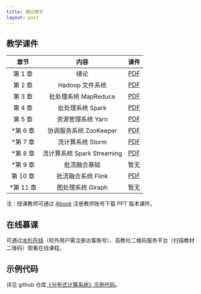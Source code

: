 ```yaml
---
title: 理论教学
layout: post
---
```


## 教学课件

|   章节    |            内容            |                             课件                             |
| :-------: | :------------------------: | :----------------------------------------------------------: |
|  第 1 章  |            绪论            | [PDF](https://github.com/dasebigdata/dasebigdata.github.io/raw/master/assets/source/Chapter-1.pdf) |
|  第 2 章  |      Hadoop 文件系统       | [PDF](https://github.com/dasebigdata/dasebigdata.github.io/raw/master/assets/source/Chapter-2.pdf) |
|  第 3 章  |    批处理系统 MapReduce    | [PDF](https://github.com/dasebigdata/dasebigdata.github.io/raw/master/assets/source/Chapter-3.pdf) |
|  第 4 章  |      批处理系统 Spark      | [PDF](https://github.com/dasebigdata/dasebigdata.github.io/raw/master/assets/source/Chapter-4.pdf) |
|  第 5 章  |     资源管理系统 Yarn      | [PDF](https://github.com/dasebigdata/dasebigdata.github.io/raw/master/assets/source/Chapter-5.pdf) |
| *第 6 章  |   协调服务系统 ZooKeeper   | [PDF](https://github.com/dasebigdata/dasebigdata.github.io/raw/master/assets/source/Chapter-6.pdf) |
| *第 7 章  |      流计算系统 Storm      | [PDF](https://github.com/dasebigdata/dasebigdata.github.io/raw/master/assets/source/Chapter-7.pdf) |
| *第 8 章  | 流计算系统 Spark Streaming | [PDF](https://github.com/dasebigdata/dasebigdata.github.io/raw/master/assets/source/Chapter-8.pdf) |
| *第 9 章  |        批流融合基础        |                             暂无                             |
| 第 10 章  |     批流融合系统 Flink     | [PDF](https://github.com/dasebigdata/dasebigdata.github.io/raw/master/assets/source/Chapter-10.pdf) |
| *第 11 章 |     图处理系统 Giraph      |                             暂无                             |

注：授课教师可通过 [Abook](https://abook.hep.com.cn/187029) 注册教师账号下载 PPT 版本课件。

## 在线慕课

可通过[水杉在线](https://www.shuishan.net.cn/mooc/course/1440496025543553025)（校外用户需注册访客账号）、高教社二维码服务平台（扫描教材二维码）观看在线课程。

## 示例代码

详见 github 仓库[《分布式计算系统》示例代码](https://github.com/dasebigdata-ecnu/DistributedComputingSystems_Example)。
